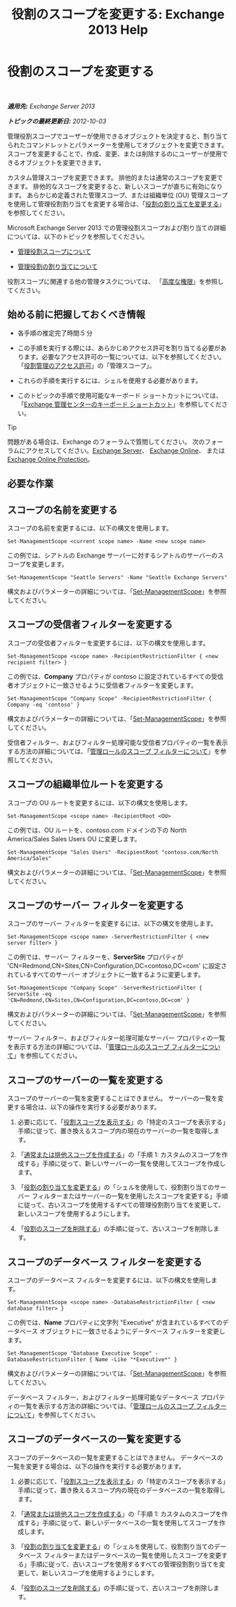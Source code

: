 ﻿---
title: '役割のスコープを変更する: Exchange 2013 Help'
TOCTitle: 役割のスコープを変更する
ms:assetid: 9180e1e0-c352-4ccd-8da6-885a2e309867
ms:mtpsurl: https://technet.microsoft.com/ja-jp/library/Dd298145(v=EXCHG.150)
ms:contentKeyID: 49896369
ms.date: 04/24/2018
mtps_version: v=EXCHG.150
ms.translationtype: HT
---

# 役割のスコープを変更する

 

_**適用先:** Exchange Server 2013_

_**トピックの最終更新日:** 2012-10-03_

管理役割スコープでユーザーが使用できるオブジェクトを決定すると、割り当てられたコマンドレットとパラメーターを使用してオブジェクトを変更できます。 スコープを変更することで、作成、変更、または削除するのにユーザーが使用できるオブジェクトを変更できます。

カスタム管理スコープを変更できます。 排他的または通常のスコープを変更できます。 排他的なスコープを変更すると、新しいスコープが直ちに有効になります。 あらかじめ定義された管理スコープ、または組織単位 (OU) 管理スコープを使用して管理役割割り当てを変更する場合は、「[役割の割り当てを変更する](change-a-role-assignment-exchange-2013-help.md)」を参照してください。

Microsoft Exchange Server 2013 での管理役割スコープおよび割り当ての詳細については、以下のトピックを参照してください。

  - [管理役割スコープについて](understanding-management-role-scopes-exchange-2013-help.md)

  - [管理役割の割り当てについて](understanding-management-role-assignments-exchange-2013-help.md)

役割スコープに関連する他の管理タスクについては、 「[高度な権限](advanced-permissions-exchange-2013-help.md)」を参照してください。

## 始める前に把握しておくべき情報

  - 各手順の推定完了時間:5 分

  - この手順を実行する際には、あらかじめアクセス許可を割り当てる必要があります。必要なアクセス許可の一覧については、以下を参照してください。「[役割管理のアクセス許可](role-management-permissions-exchange-2013-help.md)」の「管理スコープ」。

  - これらの手順を実行するには、シェルを使用する必要があります。

  - このトピックの手順で使用可能なキーボード ショートカットについては、「[Exchange 管理センターのキーボード ショートカット](keyboard-shortcuts-in-the-exchange-admin-center-exchange-online-protection-help.md)」を参照してください。


> [!TIP]
> 問題がある場合は、Exchange のフォーラムで質問してください。 次のフォーラムにアクセスしてください。<A href="https://go.microsoft.com/fwlink/p/?linkid=60612">Exchange Server</A>、 <A href="https://go.microsoft.com/fwlink/p/?linkid=267542">Exchange Online</A>、 または <A href="https://go.microsoft.com/fwlink/p/?linkid=285351">Exchange Online Protection</A>。



## 必要な作業

## スコープの名前を変更する

スコープの名前を変更するには、以下の構文を使用します。

    Set-ManagementScope <current scope name> -Name <new scope name>

この例では、シアトルの Exchange サーバーに対するシアトルのサーバーのスコープを変更します。

    Set-ManagementScope "Seattle Servers" -Name "Seattle Exchange Servers"

構文およびパラメーターの詳細については、「[Set-ManagementScope](https://technet.microsoft.com/ja-jp/library/dd297996\(v=exchg.150\))」を参照してください。

## スコープの受信者フィルターを変更する

スコープの受信者フィルターを変更するには、以下の構文を使用します。

    Set-ManagementScope <scope name> -RecipientRestrictionFilter { <new recipient filter> }

この例では、**Company** プロパティが contoso に設定されているすべての受信者オブジェクトに一致させるように受信者フィルターを変更します。

    Set-ManagementScope "Company Scope" -RecipientRestrictionFilter { Company -eq 'contoso' }

構文およびパラメーターの詳細については、「[Set-ManagementScope](https://technet.microsoft.com/ja-jp/library/dd297996\(v=exchg.150\))」を参照してください。

受信者フィルター、およびフィルター処理可能な受信者プロパティの一覧を表示する方法の詳細については、「[管理ロールのスコープ フィルターについて](understanding-management-role-scope-filters-exchange-2013-help.md)」を参照してください。

## スコープの組織単位ルートを変更する

スコープの OU ルートを変更するには、以下の構文を使用します。

    Set-ManagementScope <scope name> -RecipientRoot <OU>

この例では、OU ルートを、contoso.com ドメインの下の North America/Sales Sales Users OU に変更します。

    Set-ManagementScope "Sales Users" -RecipientRoot "contoso.com/North America/Sales"

構文およびパラメーターの詳細については、「[Set-ManagementScope](https://technet.microsoft.com/ja-jp/library/dd297996\(v=exchg.150\))」を参照してください。

## スコープのサーバー フィルターを変更する

スコープのサーバー フィルターを変更するには、以下の構文を使用します。

    Set-ManagementScope <scope name> -ServerRestrictionFilter { <new server filter> }

この例では、サーバー フィルターを、**ServerSite** プロパティが 'CN=Redmond,CN=Sites,CN=Configuration,DC=contoso,DC=com' に設定されているすべてのサーバー オブジェクトに一致するように変更します。

    Set-ManagementScope "Company Scope" -ServerRestrictionFilter { ServerSite -eq 'CN=Redmond,CN=Sites,CN=Configuration,DC=contoso,DC=com' }

構文およびパラメーターの詳細については、「[Set-ManagementScope](https://technet.microsoft.com/ja-jp/library/dd297996\(v=exchg.150\))」を参照してください。

サーバー フィルター、およびフィルター処理可能なサーバー プロパティの一覧を表示する方法の詳細については、「[管理ロールのスコープ フィルターについて](understanding-management-role-scope-filters-exchange-2013-help.md)」を参照してください。

## スコープのサーバーの一覧を変更する

スコープのサーバーの一覧を変更することはできません。 サーバーの一覧を変更する場合は、以下の操作を実行する必要があります。

1.  必要に応じて、「[役割スコープを表示する](view-role-scopes-exchange-2013-help.md)」の「特定のスコープを表示する」手順に従って、置き換えるスコープ内の現在のサーバーの一覧を取得します。

2.  「[通常または排他スコープを作成する](create-a-regular-or-exclusive-scope-exchange-2013-help.md)」の「手順 1: カスタムのスコープを作成する」手順に従って、新しいサーバーの一覧を使用してスコープを作成します。

3.  「[役割の割り当てを変更する](change-a-role-assignment-exchange-2013-help.md)」の「シェルを使用して、役割割り当てのサーバー フィルターまたはサーバーの一覧を使用したスコープを変更する」手順に従って、古いスコープを使用するすべての管理役割割り当てを変更して、新しいスコープを使用するようにします。

4.  「[役割のスコープを削除する](remove-a-role-scope-exchange-2013-help.md)」の手順に従って、古いスコープを削除します。

## スコープのデータベース フィルターを変更する

スコープのデータベース フィルターを変更するには、以下の構文を使用します。

    Set-ManagementScope <scope name> -DatabaseRestrictionFilter { <new database filter> }

この例では、**Name** プロパティに文字列 "Executive" が含まれているすべてのデータベース オブジェクトに一致させるようにデータベース フィルターを変更します。

    Set-ManagementScope "Database Executive Scope" -DatabaseRestrictionFilter { Name -Like "*Executive*" }

構文およびパラメーターの詳細については、「[Set-ManagementScope](https://technet.microsoft.com/ja-jp/library/dd297996\(v=exchg.150\))」を参照してください。

データベース フィルター、およびフィルター処理可能なデータベース プロパティの一覧を表示する方法の詳細については、「[管理ロールのスコープ フィルターについて](understanding-management-role-scope-filters-exchange-2013-help.md)」を参照してください。

## スコープのデータベースの一覧を変更する

スコープのデータベースの一覧を変更することはできません。 データベースの一覧を変更する場合は、以下の操作を実行する必要があります。

1.  必要に応じて、「[役割スコープを表示する](view-role-scopes-exchange-2013-help.md)」の「特定のスコープを表示する」手順に従って、置き換えるスコープ内の現在のデータベースの一覧を取得します。

2.  「[通常または排他スコープを作成する](create-a-regular-or-exclusive-scope-exchange-2013-help.md)」の「手順 1: カスタムのスコープを作成する」手順に従って、新しいデータベースの一覧を使用してスコープを作成します。

3.  「[役割の割り当てを変更する](change-a-role-assignment-exchange-2013-help.md)」の「シェルを使用して、役割割り当てのデータベース フィルターまたはデータベースの一覧を使用したスコープを変更する」手順に従って、古いスコープを使用するすべての管理役割割り当てを変更して、新しいスコープを使用するようにします。

4.  「[役割のスコープを削除する](remove-a-role-scope-exchange-2013-help.md)」の手順に従って、古いスコープを削除します。

